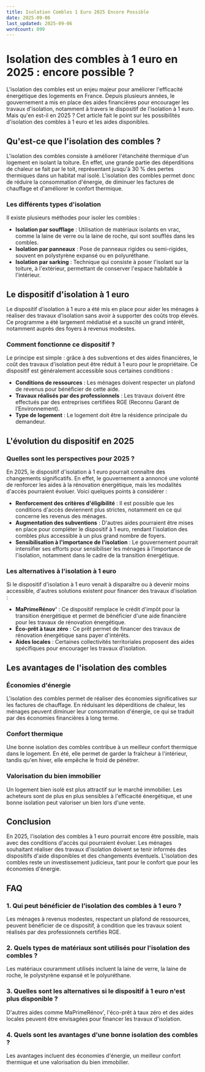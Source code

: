 ```yaml
---
title: Isolation Combles 1 Euro 2025 Encore Possible
date: 2025-09-06
last_updated: 2025-09-06
wordcount: 899
---
```


# Isolation des combles à 1 euro en 2025 : encore possible ?

L'isolation des combles est un enjeu majeur pour améliorer l'efficacité énergétique des logements en France. Depuis plusieurs années, le gouvernement a mis en place des aides financières pour encourager les travaux d'isolation, notamment à travers le dispositif de l'isolation à 1 euro. Mais qu'en est-il en 2025 ? Cet article fait le point sur les possibilités d'isolation des combles à 1 euro et les aides disponibles.

## Qu'est-ce que l'isolation des combles ?

L'isolation des combles consiste à améliorer l'étanchéité thermique d'un logement en isolant la toiture. En effet, une grande partie des déperditions de chaleur se fait par le toit, représentant jusqu'à 30 % des pertes thermiques dans un habitat mal isolé. L'isolation des combles permet donc de réduire la consommation d'énergie, de diminuer les factures de chauffage et d'améliorer le confort thermique.

### Les différents types d'isolation

Il existe plusieurs méthodes pour isoler les combles :

- **Isolation par soufflage** : Utilisation de matériaux isolants en vrac, comme la laine de verre ou la laine de roche, qui sont soufflés dans les combles.
- **Isolation par panneaux** : Pose de panneaux rigides ou semi-rigides, souvent en polystyrène expansé ou en polyuréthane.
- **Isolation par sarking** : Technique qui consiste à poser l'isolant sur la toiture, à l'extérieur, permettant de conserver l'espace habitable à l'intérieur.

## Le dispositif d'isolation à 1 euro

Le dispositif d'isolation à 1 euro a été mis en place pour aider les ménages à réaliser des travaux d'isolation sans avoir à supporter des coûts trop élevés. Ce programme a été largement médiatisé et a suscité un grand intérêt, notamment auprès des foyers à revenus modestes.

### Comment fonctionne ce dispositif ?

Le principe est simple : grâce à des subventions et des aides financières, le coût des travaux d'isolation peut être réduit à 1 euro pour le propriétaire. Ce dispositif est généralement accessible sous certaines conditions :

- **Conditions de ressources** : Les ménages doivent respecter un plafond de revenus pour bénéficier de cette aide.
- **Travaux réalisés par des professionnels** : Les travaux doivent être effectués par des entreprises certifiées RGE (Reconnu Garant de l’Environnement).
- **Type de logement** : Le logement doit être la résidence principale du demandeur.

## L'évolution du dispositif en 2025

### Quelles sont les perspectives pour 2025 ?

En 2025, le dispositif d'isolation à 1 euro pourrait connaître des changements significatifs. En effet, le gouvernement a annoncé une volonté de renforcer les aides à la rénovation énergétique, mais les modalités d'accès pourraient évoluer. Voici quelques points à considérer :

- **Renforcement des critères d'éligibilité** : Il est possible que les conditions d'accès deviennent plus strictes, notamment en ce qui concerne les revenus des ménages.
- **Augmentation des subventions** : D'autres aides pourraient être mises en place pour compléter le dispositif à 1 euro, rendant l'isolation des combles plus accessible à un plus grand nombre de foyers.
- **Sensibilisation à l'importance de l'isolation** : Le gouvernement pourrait intensifier ses efforts pour sensibiliser les ménages à l'importance de l'isolation, notamment dans le cadre de la transition énergétique.

### Les alternatives à l'isolation à 1 euro

Si le dispositif d'isolation à 1 euro venait à disparaître ou à devenir moins accessible, d'autres solutions existent pour financer des travaux d'isolation :

- **MaPrimeRénov'** : Ce dispositif remplace le crédit d'impôt pour la transition énergétique et permet de bénéficier d'une aide financière pour les travaux de rénovation énergétique.
- **Éco-prêt à taux zéro** : Ce prêt permet de financer des travaux de rénovation énergétique sans payer d'intérêts.
- **Aides locales** : Certaines collectivités territoriales proposent des aides spécifiques pour encourager les travaux d'isolation.

## Les avantages de l'isolation des combles

### Économies d'énergie

L'isolation des combles permet de réaliser des économies significatives sur les factures de chauffage. En réduisant les déperditions de chaleur, les ménages peuvent diminuer leur consommation d'énergie, ce qui se traduit par des économies financières à long terme.

### Confort thermique

Une bonne isolation des combles contribue à un meilleur confort thermique dans le logement. En été, elle permet de garder la fraîcheur à l'intérieur, tandis qu'en hiver, elle empêche le froid de pénétrer.

### Valorisation du bien immobilier

Un logement bien isolé est plus attractif sur le marché immobilier. Les acheteurs sont de plus en plus sensibles à l'efficacité énergétique, et une bonne isolation peut valoriser un bien lors d'une vente.

## Conclusion

En 2025, l'isolation des combles à 1 euro pourrait encore être possible, mais avec des conditions d'accès qui pourraient évoluer. Les ménages souhaitant réaliser des travaux d'isolation doivent se tenir informés des dispositifs d'aide disponibles et des changements éventuels. L'isolation des combles reste un investissement judicieux, tant pour le confort que pour les économies d'énergie.

## FAQ

### 1. Qui peut bénéficier de l'isolation des combles à 1 euro ?

Les ménages à revenus modestes, respectant un plafond de ressources, peuvent bénéficier de ce dispositif, à condition que les travaux soient réalisés par des professionnels certifiés RGE.

### 2. Quels types de matériaux sont utilisés pour l'isolation des combles ?

Les matériaux couramment utilisés incluent la laine de verre, la laine de roche, le polystyrène expansé et le polyuréthane.

### 3. Quelles sont les alternatives si le dispositif à 1 euro n'est plus disponible ?

D'autres aides comme MaPrimeRénov', l'éco-prêt à taux zéro et des aides locales peuvent être envisagées pour financer les travaux d'isolation.

### 4. Quels sont les avantages d'une bonne isolation des combles ?

Les avantages incluent des économies d'énergie, un meilleur confort thermique et une valorisation du bien immobilier.